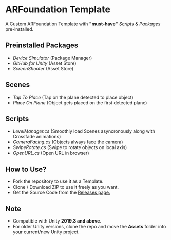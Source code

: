 # ARFoundation Template
A Custom ARFoundation Template with __"must-have"__ _Scripts_ & _Packages_ pre-installed.

## Preinstalled Packages
- _Device Simulator_ (Package Manager)
- _GitHub for Unity_ (Asset Store)
- _ScreenShooter_ (Asset Store)

## Scenes
- _Tap To Place_ (Tap on the plane detected to place object)
- _Place On Plane_ (Object gets placed on the first detected plane)

## Scripts
- _LevelManager.cs_ (Smoothly load Scenes asyncronously along with Crossfade animations)
- _CameraFacing.cs_ (Objects always face the camera)
- _SwipeRotate.cs_ (Swipe to rotate objects on local axis)
- _OpenURL.cs_ (Open URL in browser)

## How to Use?
- Fork the repository to use it as a Template.
- Clone / Download ZIP to use it freely as you want.
- Get the Source Code from the [Releases page.](https://github.com/AgrMayank/ARFoundation-Template/releases/)

## Note
- Compatible with Unity **2019**.**3 and above**.
- For older Unity versions, clone the repo and move the **Assets** folder into your current/new Unity project.

